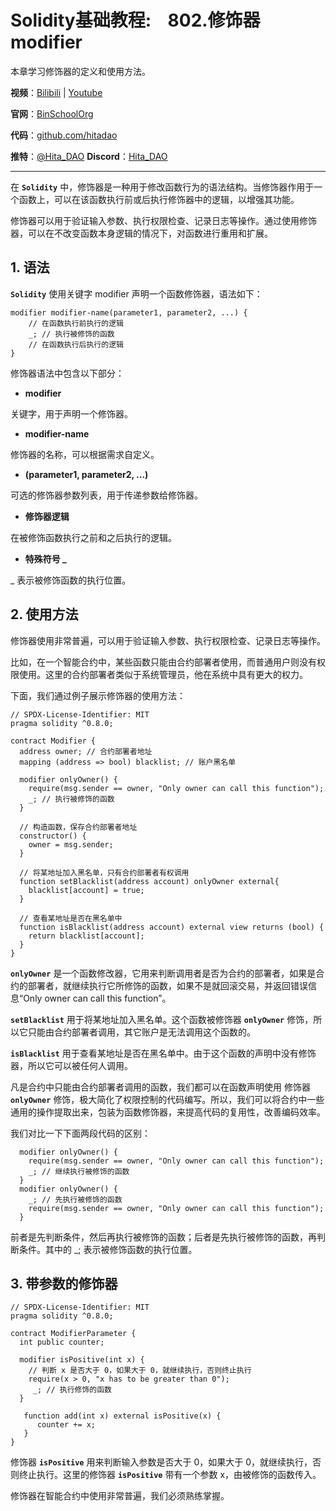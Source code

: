 # Solidity基础教程:&nbsp;&nbsp;&nbsp;&nbsp;802.修饰器 modifier

本章学习修饰器的定义和使用方法。

**视频**：[Bilibili](https://space.bilibili.com/2112923943)  |  [Youtube](https://www.youtube.com/@BinSchoolApp)

**官网**：[BinSchoolOrg](https://binschool.org)

**代码**：[github.com/hitadao](https://github.com/hitadao)

**推特**：[@Hita_DAO](https://x.com/hita_dao)    **Discord**：[Hita_DAO](https://discord.gg/dzWY3QYGrx)

-----
在 **`Solidity`** 中，修饰器是一种用于修改函数行为的语法结构。当修饰器作用于一个函数上，可以在该函数执行前或后执行修饰器中的逻辑，以增强其功能。

修饰器可以用于验证输入参数、执行权限检查、记录日志等操作。通过使用修饰器，可以在不改变函数本身逻辑的情况下，对函数进行重用和扩展。

## 1. 语法

**`Solidity`** 使用关键字 modifier 声明一个函数修饰器，语法如下：

```solidity
modifier modifier-name(parameter1, parameter2, ...) {
    // 在函数执行前执行的逻辑
    _; // 执行被修饰的函数
    // 在函数执行后执行的逻辑
}
```

修饰器语法中包含以下部分：

- **modifier**

关键字，用于声明一个修饰器。

- **modifier-name**

修饰器的名称，可以根据需求自定义。

- **(parameter1, parameter2, ...)**

可选的修饰器参数列表，用于传递参数给修饰器。

- **修饰器逻辑**

在被修饰函数执行之前和之后执行的逻辑。

- **特殊符号 _**

_ 表示被修饰函数的执行位置。

## 2. 使用方法

修饰器使用非常普遍，可以用于验证输入参数、执行权限检查、记录日志等操作。

比如，在一个智能合约中，某些函数只能由合约部署者使用，而普通用户则没有权限使用。这里的合约部署者类似于系统管理员，他在系统中具有更大的权力。

下面，我们通过例子展示修饰器的使用方法：

```solidity
// SPDX-License-Identifier: MIT
pragma solidity ^0.8.0;

contract Modifier {
  address owner; // 合约部署者地址
  mapping (address => bool) blacklist; // 账户黑名单

  modifier onlyOwner() {
    require(msg.sender == owner, "Only owner can call this function");
    _; // 执行被修饰的函数
  }

  // 构造函数，保存合约部署者地址
  constructor() {
    owner = msg.sender;
  }

  // 将某地址加入黑名单，只有合约部署者有权调用
  function setBlacklist(address account) onlyOwner external{
    blacklist[account] = true;
  }

  // 查看某地址是否在黑名单中
  function isBlacklist(address account) external view returns (bool) {
    return blacklist[account];
  }
}
```

**`onlyOwner`** 是一个函数修改器，它用来判断调用者是否为合约的部署者，如果是合约的部署者，就继续执行它所修饰的函数，如果不是就回滚交易，并返回错误信息“Only owner can call this function”。

**`setBlacklist`** 用于将某地址加入黑名单。这个函数被修饰器 **`onlyOwner`** 修饰，所以它只能由合约部署者调用，其它账户是无法调用这个函数的。

**`isBlacklist`** 用于查看某地址是否在黑名单中。由于这个函数的声明中没有修饰器，所以它可以被任何人调用。

凡是合约中只能由合约部署者调用的函数，我们都可以在函数声明使用 修饰器 **`onlyOwner`** 修饰，极大简化了权限控制的代码编写。所以，我们可以将合约中一些通用的操作提取出来，包装为函数修饰器，来提高代码的复用性，改善编码效率。

我们对比一下下面两段代码的区别：

```solidity
  modifier onlyOwner() {
    require(msg.sender == owner, "Only owner can call this function");
    _; // 继续执行被修饰的函数
  }
  modifier onlyOwner() {
    _; // 先执行被修饰的函数
    require(msg.sender == owner, "Only owner can call this function");
  }
```

前者是先判断条件，然后再执行被修饰的函数；后者是先执行被修饰的函数，再判断条件。其中的 _; 表示被修饰函数的执行位置。

## 3. 带参数的修饰器

```solidity
// SPDX-License-Identifier: MIT
pragma solidity ^0.8.0;

contract ModifierParameter {
  int public counter; 

  modifier isPositive(int x) {
    // 判断 x 是否大于 0，如果大于 0，就继续执行，否则终止执行
    require(x > 0, "x has to be greater than 0"); 
     _; // 执行修饰的函数
  }

   function add(int x) external isPositive(x) {
      counter += x; 
   }
}
```

修饰器 **`isPositive`** 用来判断输入参数是否大于 0，如果大于 0，就继续执行，否则终止执行。这里的修饰器 **`isPositive`** 带有一个参数 x，由被修饰的函数传入。

修饰器在智能合约中使用非常普遍，我们必须熟练掌握。

